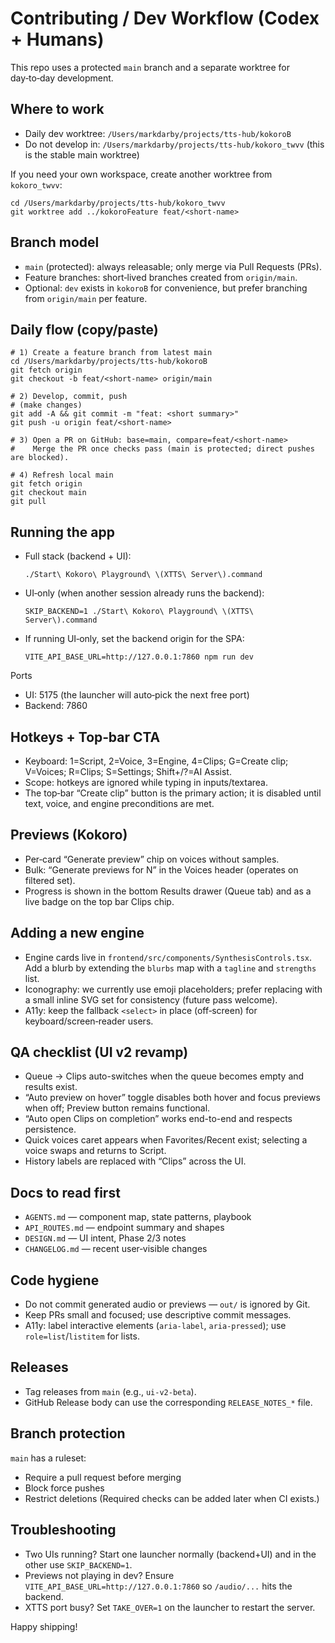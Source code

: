 # Contributing / Dev Workflow (Codex + Humans)

This repo uses a protected `main` branch and a separate worktree for day‑to‑day development.

## Where to work
- Daily dev worktree: `/Users/markdarby/projects/tts-hub/kokoroB`
- Do not develop in: `/Users/markdarby/projects/tts-hub/kokoro_twvv` (this is the stable main worktree)

If you need your own workspace, create another worktree from `kokoro_twvv`:

```
cd /Users/markdarby/projects/tts-hub/kokoro_twvv
git worktree add ../kokoroFeature feat/<short-name>
```

## Branch model
- `main` (protected): always releasable; only merge via Pull Requests (PRs).
- Feature branches: short‑lived branches created from `origin/main`.
- Optional: `dev` exists in `kokoroB` for convenience, but prefer branching from `origin/main` per feature.

## Daily flow (copy/paste)
```
# 1) Create a feature branch from latest main
cd /Users/markdarby/projects/tts-hub/kokoroB
git fetch origin
git checkout -b feat/<short-name> origin/main

# 2) Develop, commit, push
# (make changes)
git add -A && git commit -m "feat: <short summary>"
git push -u origin feat/<short-name>

# 3) Open a PR on GitHub: base=main, compare=feat/<short-name>
#    Merge the PR once checks pass (main is protected; direct pushes are blocked).

# 4) Refresh local main
git fetch origin
git checkout main
git pull
```

## Running the app
- Full stack (backend + UI):
  ```
  ./Start\ Kokoro\ Playground\ \(XTTS\ Server\).command
  ```
- UI‑only (when another session already runs the backend):
  ```
  SKIP_BACKEND=1 ./Start\ Kokoro\ Playground\ \(XTTS\ Server\).command
  ```
- If running UI‑only, set the backend origin for the SPA:
  ```
  VITE_API_BASE_URL=http://127.0.0.1:7860 npm run dev
  ```

Ports
- UI: 5175 (the launcher will auto‑pick the next free port)
- Backend: 7860

## Hotkeys + Top‑bar CTA
- Keyboard: 1=Script, 2=Voice, 3=Engine, 4=Clips; G=Create clip; V=Voices; R=Clips; S=Settings; Shift+/?=AI Assist.
- Scope: hotkeys are ignored while typing in inputs/textarea.
- The top‑bar “Create clip” button is the primary action; it is disabled until text, voice, and engine preconditions are met.

## Previews (Kokoro)
- Per‑card “Generate preview” chip on voices without samples.
- Bulk: “Generate previews for N” in the Voices header (operates on filtered set).
- Progress is shown in the bottom Results drawer (Queue tab) and as a live badge on the top bar Clips chip.

## Adding a new engine
- Engine cards live in `frontend/src/components/SynthesisControls.tsx`. Add a blurb by extending the `blurbs` map with a `tagline` and `strengths` list.
- Iconography: we currently use emoji placeholders; prefer replacing with a small inline SVG set for consistency (future pass welcome).
- A11y: keep the fallback `<select>` in place (off‑screen) for keyboard/screen‑reader users.

## QA checklist (UI v2 revamp)
- Queue → Clips auto-switches when the queue becomes empty and results exist.
- “Auto preview on hover” toggle disables both hover and focus previews when off; Preview button remains functional.
- “Auto open Clips on completion” works end-to-end and respects persistence.
- Quick voices caret appears when Favorites/Recent exist; selecting a voice swaps and returns to Script.
- History labels are replaced with “Clips” across the UI.

## Docs to read first
- `AGENTS.md` — component map, state patterns, playbook
- `API_ROUTES.md` — endpoint summary and shapes
- `DESIGN.md` — UI intent, Phase 2/3 notes
- `CHANGELOG.md` — recent user‑visible changes

## Code hygiene
- Do not commit generated audio or previews — `out/` is ignored by Git.
- Keep PRs small and focused; use descriptive commit messages.
- A11y: label interactive elements (`aria-label`, `aria-pressed`); use `role=list`/`listitem` for lists.

## Releases
- Tag releases from `main` (e.g., `ui-v2-beta`).
- GitHub Release body can use the corresponding `RELEASE_NOTES_*` file.

## Branch protection
`main` has a ruleset:
- Require a pull request before merging
- Block force pushes
- Restrict deletions
(Required checks can be added later when CI exists.)

## Troubleshooting
- Two UIs running? Start one launcher normally (backend+UI) and in the other use `SKIP_BACKEND=1`.
- Previews not playing in dev? Ensure `VITE_API_BASE_URL=http://127.0.0.1:7860` so `/audio/...` hits the backend.
- XTTS port busy? Set `TAKE_OVER=1` on the launcher to restart the server.

Happy shipping!
